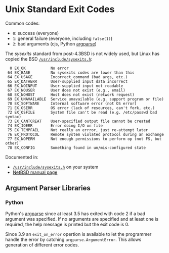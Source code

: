 Unix Standard Exit Codes
========================

Common codes:
- `0`: success (everyone)
- `1`: general failure (everyone, including `false(1)`)
- `2`: bad arguments (cjs, Python [argparse])

The _sysexits_ standard from post-4.3BSD is not widely used, but Linux
has copied the BSD [`/usr/include/sysexits.h`][seh-file]:

      0 EX_OK           No error
     64 EX_BASE         No sysexits codes are lower than this
     64 EX_USAGE        Incorrect command (bad args, etc.)
     65 EX_DATAERR      User-supplied input data incorrect
     66 EX_NOINPUT      User-supplied input not readable
     67 EX_NOUSER       User does not exist (e.g., email)
     68 EX_NOHOST       Host does not exist (network request)
     69 EX_UNAVAILABLE  Service unavailable (e.g. support program or file)
     70 EX_SOFTWARE     Internal software error (not OS error)
     71 EX_OSERR        OS error (lack of resources, can't fork, etc.)
     72 EX_OSFILE       System file can't be read (e.g. /etc/passwd bad syntax)
     73 EX_CANTCREAT    User-specified output file cannot be created
     74 EX_IOERR        Error doing I/O on file
     75 EX_TEMPFAIL     Not really an errror, just re-attempt later
     76 EX_PROTOCOL     Remote system violated protocol during an exchange
     77 EX_NOPERM       Not enough permissions to perform op (not FS, but other)
     78 EX_CONFIG       Something found in un/mis-configured state

Documented in:
- [`/usr/include/sysexits.h`][seh-file] on your system
- [NetBSD manual page](https://man.netbsd.org/sysexits.3)


Argument Parser Libraries
-------------------------

### Python

Python's [argparse] since at least 3.5 has exited with code 2 if a bad
argument was specified. If no arguments are specified and at least one
is required, the help message is printed but the exit code is 0.

Since 3.9 an `exit_on_error` opertion is available to let the programmer
handle the error by catching `argparse.ArgumentError`. This allows
generation of different error codes.



<!-------------------------------------------------------------------->
[seh-file]: file:///usr/include/sysexits.h
[argparse]: https://docs.python.org/3/library/argparse.html
